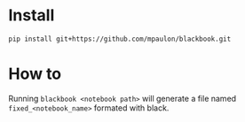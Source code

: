# Install
`pip install git+https://github.com/mpaulon/blackbook.git`
# How to
Running `blackbook <notebook path>` will generate a file named `fixed_<notebook_name>` formated with black.